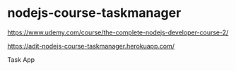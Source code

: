 # nodejs-course-taskmanager

https://www.udemy.com/course/the-complete-nodejs-developer-course-2/

https://adit-nodejs-course-taskmanager.herokuapp.com/

Task App
